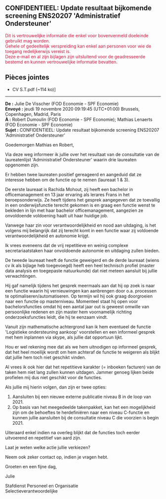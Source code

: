 ## CONFIDENTIEEL: Update resultaat bijkomende screening ENS20207 'Administratief Ondersteuner'

<font color="crimson">Dit is vertrouwelijke informatie die enkel voor bovenvermeld doeleinde gebruikt mag worden.<br>Gehele of gedeeltelijk verspreiding kan enkel aan personen voor wie de toegang redelijkerwijs vereist is.<br>Deze e-mail en al zijn bijlagen zijn uitsluitend voor de geadresseerde bestemd en kunnen vertrouwelijke informatie bevatten.</font>

## Pièces jointes

- CV S.T.pdf (~114 ko)]

* * *

**De :** Julie De Visscher (FOD Economie - SPF Economie)  
**Envoyé :** jeudi 19 novembre 2020 09:19:45 (UTC+01:00) Brussels, Copenhagen, Madrid, Paris  
**À :** Robert Dumoulin (FOD Economie - SPF Economie); Mathias Lenaerts (FOD Economie - SPF Economie)  
**Sujet :** CONFIDENTIEEL: Update resultaat bijkomende screening ENS20207 'Administratief Ondersteuner'  
  

Goedemorgen Mathias en Robert,

Via deze weg informeer ik jullie over het resultaat van de consultatie van de laureatenlijst 'Administratief Ondersteuner' waarin drie laureaten opgenomen zijn.

Er hebben twee laureaten positief gereageerd en aangeduid dat ze interesse hebben om de functie op te nemen (laureaat 1 & 3). 

De eerste laureaat is Rachida Mohout, zij heeft een bachelor in officemanagement en 13 jaar ervaring als lerares Frans in het beroepsonderwijs. Ze heeft tijdens het gesprek aangegeven dat ze toevallig in een onderwijsfunctie terecht gekomen is en graag een functie wenst te bekleden in lijn met haar bachelor officemanagement, aangezien ze onvoldoende voldoening haalt uit haar huidige job. 

Vanwege haar zin voor verantwoordelijkheid en nood aan uitdaging, is het volgens mij belangrijk dat zij terecht komt in een functie waar zij voldoende verantwoordelijkheid en autonomie krijgt.

Ik vrees eveneens dat de vrij repetitieve en weinig complexe secretariaatstaken haar onvoldoende autonomie en uitdaging zullen bieden.

De tweede laureaat heeft de functie geweigerd en de derde laureaat (wiens cv ik als bijlage heb toegevoegd) heeft een heel technisch profiel (master data analysis en toegepaste natuurkunde) dat niet meteen aansluit bij jullie verwachtingen.

Hij gaf namelijk tijdens het gesprek meermaals aan dat hij op zoek is naar een functie waarin hij vernieuwingen kan aanbrengen door o.a. processen te optimaliseren/automatiseren. Op termijn wil hij ook graag doorgroeien naar een functie op masterniveau. Momenteel staat hij open voor bachelorsfuncties omdat hij een aantal jaar out is geweest omwille van persoonlijke redenen en zijn master hem voornamelijk richting onderzoeksfuncties leidt, die hij te eenzaam vindt.

Vanuit zijn mathematische achtergrond kan ik hem eventueel de functie 'Logistieke ondersteuning aankoop' voorstellen en een informeel gesprek met hem inplannen via skype, als jullie dat opportuun lijkt.

Hou er wel rekening mee dat als we hem uitnodigen op informeel gesprek, dat het heel moeilijk wordt om hem achteraf de functie te weigeren als blijkt dat jullie hem toch niet geschikt vinden.

Al vrees ik ook hier dat het repetitieve karakter (= inboeken facturen) van de taken hem niet lang zullen kunnen uitdagen. Jammer genoeg lijken beide profielen mij dus niet geschikt voor de functies.

Als jullie mij hierin volgen, dan zijn er twee opties:

1.  Aansluiten bij een nieuwe externe publicatie niveau B in de loop van 2021.
2.  Op basis van het meegedeelde takenpakket, kan het een mogelijkheid zijn om de behoeftes te herdefiniëren naar een niveau C-functie en kunnen jullie aansluiten bij de consultatie niveau C die voorzien is begin 2021.

Uiteraard enkel indien na overleg blijkt dat de functies toch eerder uitvoerend en repetitief van aard zijn.

Laat je weten welke actie jullie verkiezen?

Neem ook zeker contact op, indien je vragen hebt.

Groeten en een fijne dag,

Julie

Stafdienst Personeel en Organisatie  
Selectieverantwoordelijke

